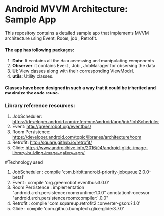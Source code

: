 # Android MVVM Architecture: Sample App
This repository contains a detailed sample app that implements MVVM architecture using Event, Room, job , Retrofit.

#### The app has following packages:
1. **Data**: It contains all the data accessing and manipulating components.
2. **Observer**: it contains Event , Job , JobManager for observing the data.
3. **Ui**: View classes along with their corresponding ViewModel.
4. **utils**: Utility classes.

#### Classes have been designed in such a way that it could be inherited and maximize the code reuse.

### Library reference resources:
1. JobScheduler: https://developer.android.com/reference/android/app/job/JobScheduler
2. Event: http://greenrobot.org/eventbus/
3. Room Persistence: https://developer.android.com/topic/libraries/architecture/room
4. Retrofit: http://square.github.io/retrofit/
5. Glide: https://www.androidhive.info/2016/04/android-glide-image-library-building-image-gallery-app/

#Technology used
1. JobScheduler : compile 'com.birbit:android-priority-jobqueue:2.0.0-beta1'
2. Event :  compile 'org.greenrobot:eventbus:3.0.0'
3. Room Persistence :  implementation "android.arch.persistence.room:runtime:1.0.0"
                       annotationProcessor "android.arch.persistence.room:compiler:1.0.0"
4. Retrofit : compile 'com.squareup.retrofit2:converter-gson:2.1.0'
5. Glide : compile 'com.github.bumptech.glide:glide:3.7.0'

